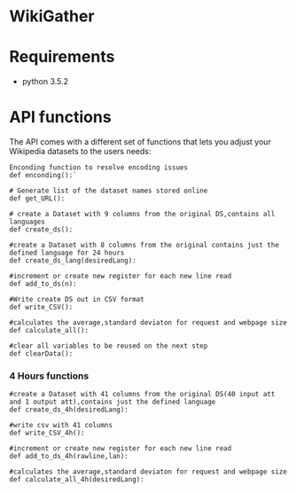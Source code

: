 # WikiGather

# Requirements
- python 3.5.2

# API functions

The API comes with a different set of functions that lets you adjust your Wikipedia datasets to the users needs:

```
Enconding function to resolve encoding issues
def enconding():`
```

```
# Generate list of the dataset names stored online
def get_URL():
```

```
# create a Dataset with 9 columns from the original DS,contains all languages 
def create_ds():
```

```
#create a Dataset with 8 columns from the original contains just the defined language for 24 hours	
def create_ds_lang(desiredLang):
```

```
#increment or create new register for each new line read
def add_to_ds(n):
```

```
#Write create DS out in CSV format		
def write_CSV():
```

```
#calculates the average,standard deviaton for request and webpage size
def calculate_all():
```

```
#clear all variables to be reused on the next step
def clearData():
```


### 4 Hours functions

```
#create a Dataset with 41 columns from the original DS(40 input att and 1 output att),contains just the defined language	
def create_ds_4h(desiredLang):
```

```
#write csv with 41 columns
def write_CSV_4h():
```

```
#increment or create new register for each new line read
def add_to_ds_4h(rawline,lan):
```

```
#calculates the average,standard deviaton for request and webpage size
def calculate_all_4h(desiredLang):
```
